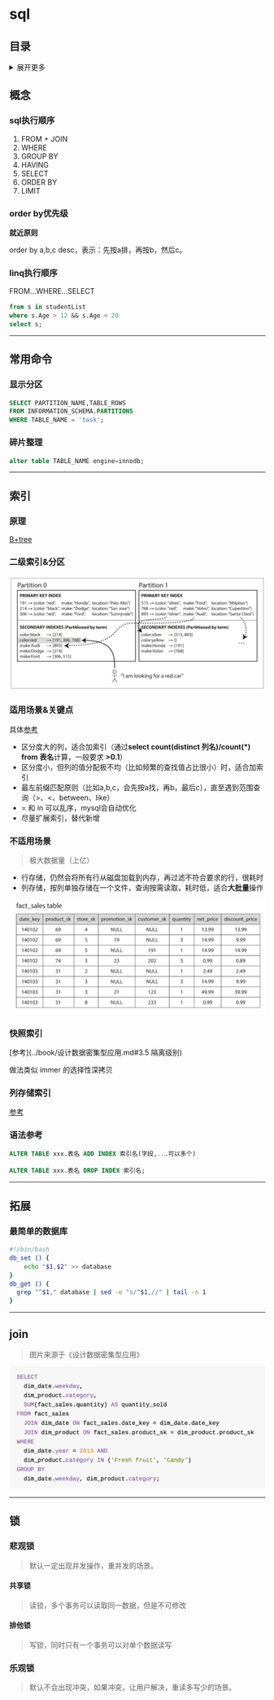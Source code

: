 # sql

## 目录
<details>
<summary>展开更多</summary>

* [`概念`](#概念)
* [`索引`](#索引)
* [`多表联查`](#join)
* [`锁`](#锁)
* [`拓展`](#拓展)

</details>

## 概念

### sql执行顺序

1. FROM + JOIN
2. WHERE
3. GROUP BY
4. HAVING
5. SELECT
6. ORDER BY
7. LIMIT

### order by优先级

**就近原则**

order by a,b,c desc，表示：先按a排，再按b，然后c。

### linq执行顺序

FROM...WHERE...SELECT

```sql
from s in studentList
where s.Age > 12 && s.Age < 20
select s;
```

---

## 常用命令

### 显示分区

```sql
SELECT PARTITION_NAME,TABLE_ROWS
FROM INFORMATION_SCHEMA.PARTITIONS
WHERE TABLE_NAME = 'task';
```



### 碎片整理

```sql
alter table TABLE_NAME engine=innodb;
```

---

## 索引

### 原理

[B+tree](https://blog.csdn.net/yin767833376/article/details/81511377)



### 二级索引&分区

![索引示意](./索引示意图.jpeg)



### 适用场景&关键点

具体[参考](https://tech.meituan.com/2014/06/30/mysql-index.html)

- 区分度大的列，适合加索引（通过**select count(distinct 列名)/count(*) from 表名**计算，一般要求 **>0.1**）
- 区分度小，但列的值分配极不均（比如频繁的查找值占比很小）时，适合加索引
- 最左前缀匹配原则（比如a,b,c，会先按a找，再b，最后c），直至遇到范围查询（>、<、between、like）
- = 和 in 可以乱序，mysql会自动优化
- 尽量扩展索引，替代新增



### 不适用场景

> 极大数据量（上亿）

- 行存储，仍然会将所有行从磁盘加载到内存，再过滤不符合要求的行，很耗时
- 列存储，按列单独存储在一个文件，查询按需读取，耗时低，适合**大批量**操作

![列存储](./列存储.jpeg)



### 快照索引

[参考](../book/设计数据密集型应用.md#3.5 隔离级别)

做法类似 immer 的选择性深拷贝

### 列存储索引

[参考](./列存储#列压缩)



### 语法参考

```sql
ALTER TABLE xxx.表名 ADD INDEX 索引名(字段,...可以多个)

ALTER TABLE xxx.表名 DROP INDEX 索引名;
```

---

## 拓展

### 最简单的数据库
```sh
#!/bin/bash
db_set () {
    echo "$1,$2" >> database
}
db_get () {
  grep "^$1," database | sed -e "s/^$1,//" | tail -n 1
}
```

---

## join

> 图片来源于《设计数据密集型应用》

![join示例](./join示例.jpeg)

---

## 锁

### 悲观锁

> 默认一定出现并发操作，重并发的场景。

#### 共享锁

> 读锁，多个事务可以读取同一数据，但是不可修改

#### 排他锁

> 写锁，同时只有一个事务可以对单个数据读写

### 乐观锁

> 默认不会出现冲突，如果冲突，让用户解决，重读多写少的场景。


